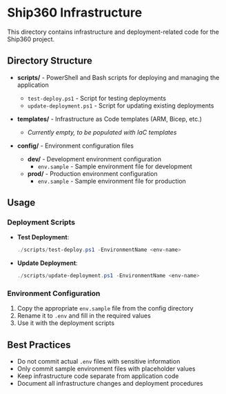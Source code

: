 # Ship360 Infrastructure

This directory contains infrastructure and deployment-related code for the Ship360 project.

## Directory Structure

- **scripts/** - PowerShell and Bash scripts for deploying and managing the application
  - `test-deploy.ps1` - Script for testing deployments
  - `update-deployment.ps1` - Script for updating existing deployments

- **templates/** - Infrastructure as Code templates (ARM, Bicep, etc.)
  - *Currently empty, to be populated with IaC templates*

- **config/** - Environment configuration files
  - **dev/** - Development environment configuration
    - `env.sample` - Sample environment file for development
  - **prod/** - Production environment configuration
    - `env.sample` - Sample environment file for production

## Usage

### Deployment Scripts

- **Test Deployment**:
  ```powershell
  ./scripts/test-deploy.ps1 -EnvironmentName <env-name>
  ```

- **Update Deployment**:
  ```powershell
  ./scripts/update-deployment.ps1 -EnvironmentName <env-name>
  ```

### Environment Configuration

1. Copy the appropriate `env.sample` file from the config directory
2. Rename it to `.env` and fill in the required values
3. Use it with the deployment scripts

## Best Practices

- Do not commit actual `.env` files with sensitive information
- Only commit sample environment files with placeholder values
- Keep infrastructure code separate from application code
- Document all infrastructure changes and deployment procedures
